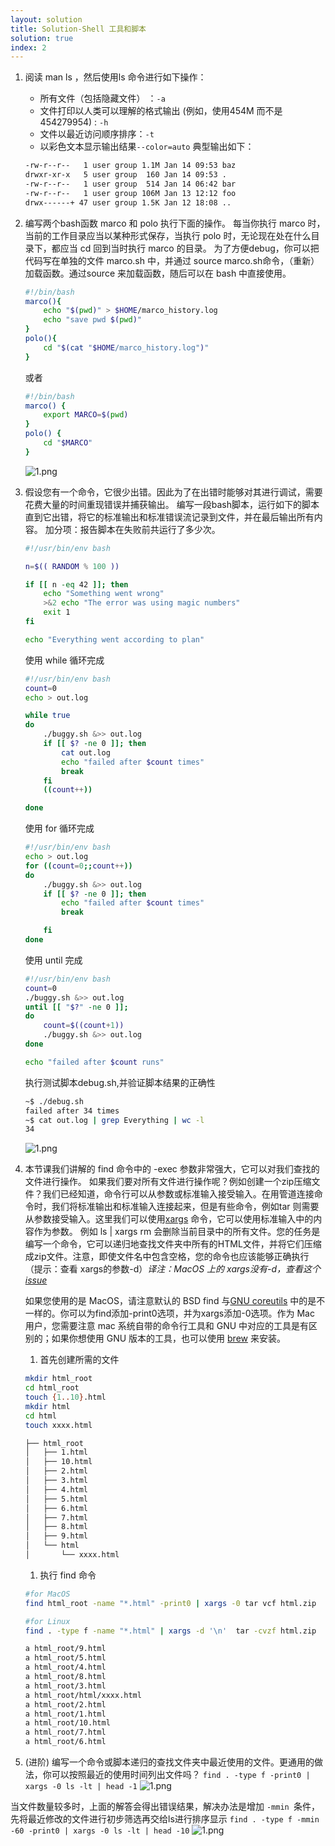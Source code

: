 ```yaml
---
layout: solution
title: Solution-Shell 工具和脚本
solution: true
index: 2
---
```


1. 阅读 man ls ，然后使用ls 命令进行如下操作：
    * 所有文件（包括隐藏文件） ：`-a`
    * 文件打印以人类可以理解的格式输出 (例如，使用454M 而不是 454279954) : `-h`
    * 文件以最近访问顺序排序：`-t`
    * 以彩色文本显示输出结果`--color=auto`
    典型输出如下：
    ```bash
    -rw-r--r--   1 user group 1.1M Jan 14 09:53 baz
    drwxr-xr-x   5 user group  160 Jan 14 09:53 .
    -rw-r--r--   1 user group  514 Jan 14 06:42 bar
    -rw-r--r--   1 user group 106M Jan 13 12:12 foo
    drwx------+ 47 user group 1.5K Jan 12 18:08 ..
    ```

1. 编写两个bash函数  marco 和 polo 执行下面的操作。 每当你执行 marco 时，当前的工作目录应当以某种形式保存，当执行 polo 时，无论现在处在什么目录下，都应当 cd 回到当时执行 marco 的目录。 为了方便debug，你可以把代码写在单独的文件 marco.sh 中，并通过 source marco.sh命令，（重新）加载函数。通过source 来加载函数，随后可以在 bash 中直接使用。
    ```bash
    #!/bin/bash
    marco(){
        echo "$(pwd)" > $HOME/marco_history.log
        echo "save pwd $(pwd)"
    }
    polo(){
        cd "$(cat "$HOME/marco_history.log")"
    }
    ```
    或者
    ```bash
    #!/bin/bash
    marco() {
        export MARCO=$(pwd)
    }
    polo() {
        cd "$MARCO"
    }
    ```
    ![1.png](images/2/1.png)

1. 假设您有一个命令，它很少出错。因此为了在出错时能够对其进行调试，需要花费大量的时间重现错误并捕获输出。 编写一段bash脚本，运行如下的脚本直到它出错，将它的标准输出和标准错误流记录到文件，并在最后输出所有内容。 加分项：报告脚本在失败前共运行了多少次。
    ```bash
    #!/usr/bin/env bash

    n=$(( RANDOM % 100 ))

    if [[ n -eq 42 ]]; then
        echo "Something went wrong"
        >&2 echo "The error was using magic numbers"
        exit 1
    fi

    echo "Everything went according to plan"
    ```
    使用 while 循环完成
    ```bash
    #!/usr/bin/env bash
    count=0
    echo > out.log

    while true
    do
        ./buggy.sh &>> out.log
        if [[ $? -ne 0 ]]; then
            cat out.log
            echo "failed after $count times"
            break
        fi
        ((count++))

    done
    ```
    使用 for 循环完成
    ```bash
    #!/usr/bin/env bash
    echo > out.log
    for ((count=0;;count++))
    do
        ./buggy.sh &>> out.log
        if [[ $? -ne 0 ]]; then
            echo "failed after $count times"
            break

        fi
    done
    ```
    使用 until 完成
    ```bash
    #!/usr/bin/env bash
    count=0
    ./buggy.sh &>> out.log
    until [[ "$?" -ne 0 ]];
    do
        count=$((count+1))
        ./buggy.sh &>> out.log
    done

    echo "failed after $count runs"
    ```
    执行测试脚本debug.sh,并验证脚本结果的正确性
    ```bash
    ~$ ./debug.sh
    failed after 34 times
    ~$ cat out.log | grep Everything | wc -l
    34
    ```
    ![1.png](images/2/2.png)

1. 本节课我们讲解的 find 命令中的 -exec 参数非常强大，它可以对我们查找的文件进行操作。
    如果我们要对所有文件进行操作呢？例如创建一个zip压缩文件？我们已经知道，命令行可以从参数或标准输入接受输入。在用管道连接命令时，我们将标准输出和标准输入连接起来，但是有些命令，例如tar 则需要从参数接受输入。这里我们可以使用[xargs](https://man7.org/linux/man-pages/man1/xargs.1.html) 命令，它可以使用标准输入中的内容作为参数。 例如 ls | xargs rm 会删除当前目录中的所有文件。您的任务是编写一个命令，它可以递归地查找文件夹中所有的HTML文件，并将它们压缩成zip文件。注意，即使文件名中包含空格，您的命令也应该能够正确执行（提示：查看 xargs的参数-d）*译注：MacOS 上的 xargs没有-d，查看这个[issue](https://github.com/missing-semester/missing-semester/issues/93)*

    如果您使用的是 MacOS，请注意默认的 BSD find 与[GNU coreutils](https://en.wikipedia.org/wiki/List_of_GNU_Core_Utilities_commands) 中的是不一样的。你可以为find添加-print0选项，并为xargs添加-0选项。作为 Mac 用户，您需要注意 mac 系统自带的命令行工具和 GNU 中对应的工具是有区别的；如果你想使用 GNU 版本的工具，也可以使用 [brew](https://formulae.brew.sh/formula/coreutils) 来安装。

      1. 首先创建所需的文件
     ```bash
     mkdir html_root
     cd html_root
     touch {1..10}.html
     mkdir html
     cd html
     touch xxxx.html
     ```
     ```bash
     ├── html_root
     │   ├── 1.html
     │   ├── 10.html
     │   ├── 2.html
     │   ├── 3.html
     │   ├── 4.html
     │   ├── 5.html
     │   ├── 6.html
     │   ├── 7.html
     │   ├── 8.html
     │   ├── 9.html
     │   └── html
     │       └── xxxx.html
     ```
      1. 执行 find 命令
     ```bash
     #for MacOS
     find html_root -name "*.html" -print0 | xargs -0 tar vcf html.zip
     ```
     ```bash
     #for Linux
     find . -type f -name "*.html" | xargs -d '\n'  tar -cvzf html.zip
     ```
     ```bash
     a html_root/9.html
     a html_root/5.html
     a html_root/4.html
     a html_root/8.html
     a html_root/3.html
     a html_root/html/xxxx.html
     a html_root/2.html
     a html_root/1.html
     a html_root/10.html
     a html_root/7.html
     a html_root/6.html
     ```

1. (进阶) 编写一个命令或脚本递归的查找文件夹中最近使用的文件。更通用的做法，你可以按照最近的使用时间列出文件吗？
`find . -type f -print0 | xargs -0 ls -lt | head -1`
  ![1.png](images/2/4.png)

  当文件数量较多时，上面的解答会得出错误结果，解决办法是增加 `-mmin `条件，先将最近修改的文件进行初步筛选再交给ls进行排序显示
  `find . -type f -mmin -60 -print0 | xargs -0 ls -lt | head -10`
  ![1.png](images/2/5.png)
